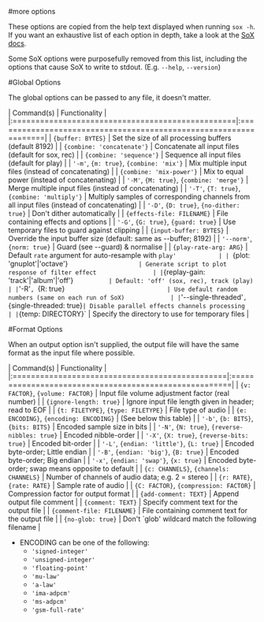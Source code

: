 #more options

These options are copied from the help text displayed when running `sox -h`. If you want an exhaustive list of each option in depth, take a look at the [SoX docs](http://sox.sourceforge.net/sox.html#OPTIONS).

Some SoX options were purposefully removed from this list, including the options that cause SoX to write to stdout. (E.g. `--help`, `--version`)

#Global Options

The global options can be passed to any file, it doesn't matter.

| Command(s)                                       | Functionality                                                    |
|:=================================================|:=================================================================|
| `{buffer: BYTES}`                                | Set the size of all processing buffers (default 8192)            |
| `{combine: 'concatenate'}`                       | Concatenate all input files (default for sox, rec)               |
| `{combine: 'sequence'}`                          | Sequence all input files (default for play)                      |
| `'-m'`, `{m: true}`, `{combine: 'mix'}`          | Mix multiple input files (instead of concatenating)              |
| `{combine: 'mix-power'}`                         | Mix to equal power (instead of concatenating)                    |
| `'-M'`, `{M: true}`, `{combine: 'merge'}`        | Merge multiple input files (instead of concatenating)            |
| `'-T'`, `{T: true}`, `{combine: 'multiply'}`     | Multiply samples of corresponding channels from all input files (instead of concatenating) |
| `'-D'`, `{D: true}`, `{no-dither: true}`         | Don't dither automatically                                       |
| `{effects-file: FILENAME}`                       | File containing effects and options                              |
| `'-G'`, `{G: true}`, `{guard: true}`             | Use temporary files to guard against clipping                    |
| `{input-buffer: BYTES}`                          | Override the input buffer size (default: same as --buffer; 8192) |
| `'--norm'`, `{norm: true}`                       | Guard (see --guard) & normalise                                  |
| `{play-rate-arg: ARG}`                           | Default `rate` argument for auto-resample with `play'            |
| `{plot: 'gnuplot'|'octave'}`                     | Generate script to plot response of filter effect                |
| `{replay-gain: 'track'|'album'|'off'}`           | Default: 'off' (sox, rec), track (play)                          |
| `'-R'`, `{R: true}`                              | Use default random numbers (same on each run of SoX)             |
| `'--single-threaded'`, `{single-threaded: true}` | Disable parallel effects channels processing                     |
| `{temp: DIRECTORY}`                              | Specify the directory to use for temporary files                 |


#Format Options

When an output option isn't supplied, the output file will have the same format as the input file where possible.

| Command(s)                                     | Functionality                                         |
|:===============================================|:======================================================|
| `{v: FACTOR}`, `{volume: FACTOR}`              | Input file volume adjustment factor (real number)     |
| `{ignore-length: true}`                        | Ignore input file length given in header; read to EOF |
| `{t: FILETYPE}`, `{type: FILETYPE}`            | File type of audio                                    |
| `{e: ENCODING}`, `{encoding: ENCODING}`        | (See below this table)                                |
| `'-b'`, `{b: BITS}`, `{bits: BITS}`            | Encoded sample size in bits                           |
| `'-N'`, `{N: true}`, `{reverse-nibbles: true}` | Encoded nibble-order                                  |
| `'-X'`, `{X: true}`, `{reverse-bits: true}`    | Encoded bit-order                                     |
| `'-L'`, `{endian: 'little'}`, `{L: true}`      | Encoded byte-order; Little endian                     |
| `'-B'`, `{endian: 'big'}`, `{B: true}`         | Encoded byte-order; Big endian                        |
| `'-x'`, `{endian: 'swap'}`, `{x: true}`        | Encoded byte-order; swap means opposite to default    |
| `{c: CHANNELS}`, `{channels: CHANNELS}`        | Number of channels of audio data; e.g. 2 = stereo     |
| `{r: RATE}`, `{rate: RATE}`                    | Sample rate of audio                                  |
| `{C: FACTOR}`, `{compression: FACTOR}`         | Compression factor for output format                  |
| `{add-comment: TEXT}`                          | Append output file comment                            |
| `{comment: TEXT}`                              | Specify comment text for the output file              |
| `{comment-file: FILENAME}`                     | File containing comment text for the output file      |
| `{no-glob: true}`                              | Don't `glob' wildcard match the following filename    |

- ENCODING can be one of the following:
	- `'signed-integer'`
	- `'unsigned-integer'`
	- `'floating-point'`
	- `'mu-law'`
	- `'a-law'`
	- `'ima-adpcm'`
	- `'ms-adpcm'`
	- `'gsm-full-rate'`